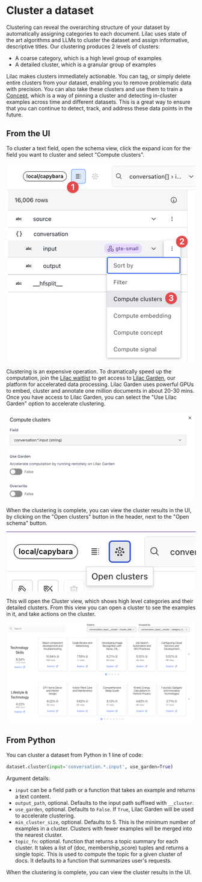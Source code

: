 # Cluster a dataset

Clustering can reveal the overarching structure of your dataset by automatically assigning
categories to each document. Lilac uses state of the art algorithms and LLMs to cluster the dataset
and assign informative, descriptive titles. Our clustering produces 2 levels of clusters:

- A coarse category, which is a high level group of examples
- A detailed cluster, which is a granular group of examples

Lilac makes clusters immediately actionable. You can tag, or simply delete entire clusters from your
dataset, enabling you to remove problematic data with precision. You can also take these clusters
and use them to train a [Concept](../concepts/concepts.md), which is a way of pinning a cluster and
detecting in-cluster examples across time and different datasets. This is a great way to ensure that
you can continue to detect, track, and address these data points in the future.

## From the UI

To cluster a text field, open the schema view, click the expand icon for the field you want to
cluster and select "Compute clusters".

<img alt="image" src="../_static/dataset/dataset_cluster.png">

Clustering is an expensive operation. To dramatically speed up the computation, join the
[Lilac waitlist](https://forms.gle/Gz9cpeKJccNar5Lq8) to get access to
[Lilac Garden](https://lilacml.com/garden), our platform for accelerated data processing. Lilac
Garden uses powerful GPUs to embed, cluster and annotate one million documents in about 20-30 mins.
Once you have access to Lilac Garden, you can select the "Use Lilac Garden" option to accelerate
clustering.

<img alt="image" src="../_static/dataset/dataset_cluster_modal.png">

When the clustering is complete, you can view the cluster results in the UI, by clicking on the
"Open clusters" button in the header, next to the "Open schema" button.

<img alt="image" src="../_static/dataset/dataset_open_clusters.png">

This will open the Cluster view, which shows high level categories and their detailed clusters. From
this view you can open a cluster to see the examples in it, and take actions on the cluster.

<img alt="image" src="../_static/dataset/dataset_cluster_view.png">

## From Python

You can cluster a dataset from Python in 1 line of code:

```python
dataset.cluster(input='conversation.*.input', use_garden=True)
```

Argument details:

- `input` can be a field path or a function that takes an example and returns a text content.
- `output_path`, optional. Defaults to the input path suffixed with `__cluster`.
- `use_garden`, optional. Defaults to `False`. If `True`, Lilac Garden will be used to accelerate
  clustering.
- `min_cluster_size`, optional. Defaults to 5. This is the minimum number of examples in a cluster.
  Clusters with fewer examples will be merged into the nearest cluster.
- `topic_fn`: optional. function that returns a topic summary for each cluster. It takes a list of
  (doc, membership_score) tuples and returns a single topic. This is used to compute the topic for a
  given cluster of docs. It defaults to a function that summarizes user's requests.

When the clustering is complete, you can view the cluster results in the UI.
